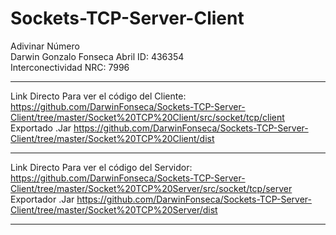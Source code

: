 # Sockets-TCP-Server-Client
Adivinar Número
<br>
Darwin Gonzalo Fonseca Abril          ID: 436354
<br>
Interconectividad                     NRC: 7996

<hr>

Link Directo Para ver el código del Cliente:
https://github.com/DarwinFonseca/Sockets-TCP-Server-Client/tree/master/Socket%20TCP%20Client/src/socket/tcp/client
<br>
Exportado .Jar
https://github.com/DarwinFonseca/Sockets-TCP-Server-Client/tree/master/Socket%20TCP%20Client/dist

<hr>

Link Directo Para ver el código del Servidor:
https://github.com/DarwinFonseca/Sockets-TCP-Server-Client/tree/master/Socket%20TCP%20Server/src/socket/tcp/server
<br>
Exportador .Jar
https://github.com/DarwinFonseca/Sockets-TCP-Server-Client/tree/master/Socket%20TCP%20Server/dist
<hr>
